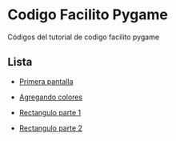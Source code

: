 # Codigo Facilito Pygame
 Códigos del tutorial de codigo facilito pygame

## Lista
  * [Primera pantalla](https://github.com/juanmpy05/Codigo-Facilito-Pygame/blob/master/surface.py)
  
  * [Agregando colores](https://github.com/juanmpy05/Codigo-Facilito-Pygame/blob/master/colors.py)
  
  * [Rectangulo parte 1](https://github.com/juanmpy05/Codigo-Facilito-Pygame/blob/9c4f434862075c70b1f6b75b52ee1fa68a1f1ba9/rects.py)
  
  * [Rectangulo parte 2](https://github.com/juanmpy05/Codigo-Facilito-Pygame/blob/master/rects.py)
